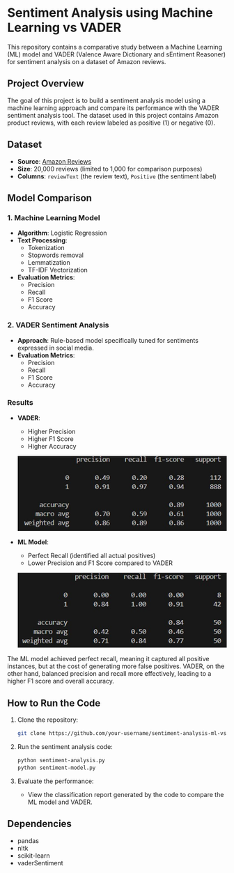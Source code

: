 # Sentiment Analysis using Machine Learning vs VADER

This repository contains a comparative study between a Machine Learning (ML) model and VADER (Valence Aware Dictionary and sEntiment Reasoner) for sentiment analysis on a dataset of Amazon reviews.

## Project Overview

The goal of this project is to build a sentiment analysis model using a machine learning approach and compare its performance with the VADER sentiment analysis tool. The dataset used in this project contains Amazon product reviews, with each review labeled as positive (1) or negative (0).

## Dataset

- **Source**: [Amazon Reviews](https://raw.githubusercontent.com/pycaret/pycaret/master/datasets/amazon.csv)
- **Size**: 20,000 reviews (limited to 1,000 for comparison purposes)
- **Columns**: `reviewText` (the review text), `Positive` (the sentiment label)

## Model Comparison

### 1. Machine Learning Model

- **Algorithm**: Logistic Regression
- **Text Processing**: 
  - Tokenization
  - Stopwords removal
  - Lemmatization
  - TF-IDF Vectorization
- **Evaluation Metrics**: 
  - Precision
  - Recall
  - F1 Score
  - Accuracy

### 2. VADER Sentiment Analysis

- **Approach**: Rule-based model specifically tuned for sentiments expressed in social media.
- **Evaluation Metrics**:
  - Precision
  - Recall
  - F1 Score
  - Accuracy

### Results

- **VADER**:
  - Higher Precision
  - Higher F1 Score
  - Higher Accuracy

  ![VADER Classification Report](assets/vader.jpg)

- **ML Model**:
  - Perfect Recall (identified all actual positives)
  - Lower Precision and F1 Score compared to VADER

  ![Model Classification Report](assets/model.jpg)

The ML model achieved perfect recall, meaning it captured all positive instances, but at the cost of generating more false positives. VADER, on the other hand, balanced precision and recall more effectively, leading to a higher F1 score and overall accuracy.

## How to Run the Code

1. Clone the repository:
    ```bash
    git clone https://github.com/your-username/sentiment-analysis-ml-vs-vader.git
    ```

2. Run the sentiment analysis code:
    ```bash
    python sentiment-analysis.py
    python sentiment-model.py
    ```

3. Evaluate the performance:
    - View the classification report generated by the code to compare the ML model and VADER.

## Dependencies

- pandas
- nltk
- scikit-learn
- vaderSentiment
